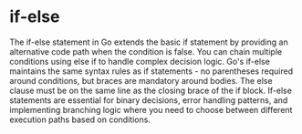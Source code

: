 # if-else

The if-else statement in Go extends the basic if statement by providing an alternative code path when the condition is false. You can chain multiple conditions using else if to handle complex decision logic. Go's if-else maintains the same syntax rules as if statements - no parentheses required around conditions, but braces are mandatory around bodies. The else clause must be on the same line as the closing brace of the if block. If-else statements are essential for binary decisions, error handling patterns, and implementing branching logic where you need to choose between different execution paths based on conditions.